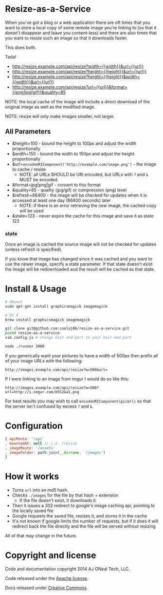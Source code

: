 Resize-as-a-Service
===================

When you've got a blog or a web application there are oft times that you
want to store a local copy of some remote image you're linking to 
(so that it doesn't disappear and leave you content-less)
and there are also times that you want to resize such an image so that
it downloads faster.

This does both.

Tada!

  * <http://resize.example.com/api/resize?width={{width}}&url={{url}}>
  * <http://resize.example.com/api/resize?height={{height}}&url={{url}}>
  * <http://resize.example.com/api/resize?height={{height}}&width={{width}}&url={{url}}>
  * <http://resize.example.com/api/resize?url={{url}}&format={{png|jpg|gif}}&quality=85>

NOTE: the local cache of the image will include a direct download of the original image as well as the modified image.

NOTE: resize will only make images smaller, not larger.

All Parameters
--------------

  * &height=100 - bound the height to 100px and adjust the width proportionally
  * &width=150 - bound the width to 150px and adjust the height proportionally
  * &url=`encodeURIComponent('http://example.com/image.png')` - the image to cache / resize
    * NOTE: all URLs SHOULD be URI encoded, but URLs with `?` and `&` MUST be encoded.
  * &format=jpg|png|gif - convert to this format
  * &quality=85 - quality (jpg/gif) or compression (png) level
  * &refresh=86400 - the image will be checked for updates when it is accessed at least one day (86400 seconds) later
    * NOTE: if there is an error retrieving the new image, the cached copy will be used
  * &state=123 - never expire the cache for this image and save it as state 123

### state

Once an image is cached the source image will not be checked for updates
(unless refresh is specified).

If you know that image has changed since it was cached and you want to use
the newer image, specify a state parameter. If that state doesn't exist
the image will be redownloaded and the result will be cached as that state.

Install & Usage
===============

```bash
# Ubunut
sudo apt-get install graphicsmagick imagemagick

# OS X
brew install graphicsmagick imagemagick
```

```bash
git clone git@github.com:coolaj86/resize-as-a-service.git
pushd resize-as-a-service
vim config.js # change host and port to your host and port

node ./runner 3000
```

If you generically want your pictures to have a width of 500px
then prefix all of your image URLs with the following:

```
http://images.example.com/api/resize?w=500&url=
```

If I were linking to an image from imgur I would do so like this:

```
http://images.example.com/api/resize?w=500?url=http://i.imgur.com/b5S2Ga1.png
```

For best results you may wish to call `encodeURIComponent(picUrl)`
so that the server isn't confused by excess `?` and `&`.

Configuration
=============

```javascript
{ apiRoute: '/api'
, mountedAt: null // i.e. /resize
, imageRoute: '/assets'
, imageFolder: path.join(__dirname, '/images')
}
```

How it works
===

  * Turns `url` into an md5 hash.
  * Checks `./images` for the file by that hash + extension
    * If the file doesn't exist, it downloads it
  * Then it issues a 302 redirect to google's image caching api, pointing to the locally saved file
  * Google requests the saved file, resizes it, and stores it in the cache
  * It's not known if google limits the number of requests, but if it does it will redirect back the file directly and the file will be served without resizing

All of that may change in the future.

Copyright and license
===

Code and documentation copyright 2014 AJ ONeal Tech, LLC.

Code released under the [Apache license](https://github.com/coolaj86/resize-as-a-service/blob/master/LICENSE).

Docs released under [Creative Commons](https://github.com/coolaj86/resize-as-a-service/blob/master/LICENSE.DOCS).
